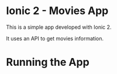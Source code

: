 # Ionic 2 - Movies App

This is a simple app developed with Ionic 2.

It uses an API to get movies information.

# Running the App
